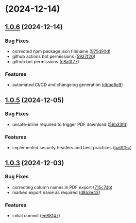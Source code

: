 # [](https://github.com/michaelvlaar/ppl-calculations/compare/v1.0.6...v) (2024-12-14)



## [1.0.6](https://github.com/michaelvlaar/ppl-calculations/compare/v1.0.5...v1.0.6) (2024-12-14)


### Bug Fixes

* corrected npm package.json filename ([975d90d](https://github.com/michaelvlaar/ppl-calculations/commit/975d90d1d82070c2a4b287fb2d520dc73beeb7b5))
* github actions bot permissions ([5937f20](https://github.com/michaelvlaar/ppl-calculations/commit/5937f203c224d9da6c17a82b348993dcdcef759e))
* github bot permissions ([c8a0f77](https://github.com/michaelvlaar/ppl-calculations/commit/c8a0f77ab69ab115abbe6bf7ed5f99691dedc0fc))


### Features

* automated CI/CD and changelog generation ([dbbe6e9](https://github.com/michaelvlaar/ppl-calculations/commit/dbbe6e9b0e1e1e385f44e2538b82332b269c0d30))



## [1.0.5](https://github.com/michaelvlaar/ppl-calculations/compare/v1.0.3...v1.0.5) (2024-12-05)


### Bug Fixes

* unsafe-inline required to trigger PDF download ([59b33fd](https://github.com/michaelvlaar/ppl-calculations/commit/59b33fd96e3261200a002e14c6e3d3a9f9ff546f))


### Features

* implemented security headers and best practices ([ba0ff5c](https://github.com/michaelvlaar/ppl-calculations/commit/ba0ff5c5f031a74e50f09991e51a542deb15070e))



## [1.0.3](https://github.com/michaelvlaar/ppl-calculations/compare/ee8814750f37ca15cbe374cc6396c2194c23d363...v1.0.3) (2024-12-03)


### Bug Fixes

* correcting column names in PDF export ([715c7db](https://github.com/michaelvlaar/ppl-calculations/commit/715c7dbd4f2ecfe70bddcc2e614565dca74a0c8c))
* marked export name as required ([d8b3e43](https://github.com/michaelvlaar/ppl-calculations/commit/d8b3e4390005bbce7d725b492dfe1aadc188a70a))


### Features

* initial commit ([ee88147](https://github.com/michaelvlaar/ppl-calculations/commit/ee8814750f37ca15cbe374cc6396c2194c23d363))



